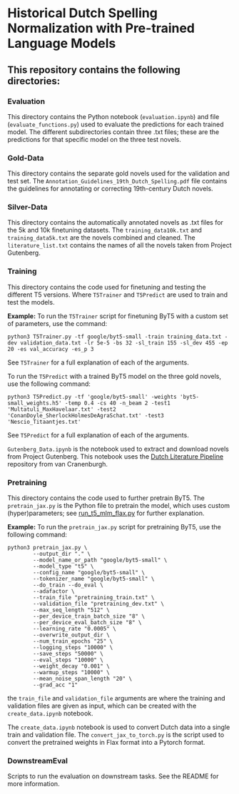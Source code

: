 # Historical Dutch Spelling Normalization with Pre-trained Language Models

## This repository contains the following directories:

### Evaluation

This directory contains the Python notebook (`evaluation.ipynb`) and file (`evaluate_functions.py`) used to evaluate the predictions for each trained model. 
The different subdirectories contain three .txt files; these are the predictions for that specific model on the three test novels.

### Gold-Data

This directory contains the separate gold novels used for the validation and test set.
The `Annotation_Guidelines_19th_Dutch_Spelling.pdf` file contains the guidelines for annotating or correcting 19th-century Dutch novels.

### Silver-Data

This directory contains the automatically annotated novels as .txt files for the 5k and 10k finetuning datasets.
The `training_data10k.txt` and `training_data5k.txt` are the novels combined and cleaned.
The `literature_list.txt` contains the names of all the novels taken from Project Gutenberg.

### Training

This directory contains the code used for finetuning and testing the different T5 versions. 
Where `T5Trainer` and `T5Predict` are used to train and test the models.

__Example:__
To run the `T5Trainer` script for finetuning ByT5 with a custom set of parameters, use the command:
```
python3 T5Trainer.py -tf google/byt5-small -train training_data.txt -dev validation_data.txt -lr 5e-5 -bs 32 -sl_train 155 -sl_dev 455 -ep 20 -es val_accuracy -es_p 3
```
See `T5Trainer` for a full explanation of each of the arguments.

To run the `T5Predict` with a trained ByT5 model on the three gold novels, use the following command:
```
python3 T5Predict.py -tf 'google/byt5-small' -weights 'byt5-small_weights.h5' -temp 0.4 -cs 40 -n_beam 2 -test1 'Multatuli_MaxHavelaar.txt' -test2 'ConanDoyle_SherlockHolmesDeAgraSchat.txt' -test3 'Nescio_Titaantjes.txt'
```
See `T5Predict` for a full explanation of each of the arguments.

`Gutenberg_Data.ipynb` is the notebook used to extract and download novels from Project Gutenberg.
This notebook uses the [Dutch Literature Pipeline](https://github.com/andreasvc/dutchlitpreproc) repository from van Cranenburgh.  

### Pretraining

This directory contains the code used to further pretrain ByT5.
The `pretrain_jax.py` is the Python file to pretrain the model, which uses custom (hyper)parameters; see [run_t5_mlm_flax.py](https://github.com/huggingface/transformers/blob/main/examples/flax/language-modeling/run_t5_mlm_flax.py) for further explanation.

__Example:__
To run the `pretrain_jax.py` script for pretraining ByT5, use the following command:
```
python3 pretrain_jax.py \
        --output_dir "." \
        --model_name_or_path "google/byt5-small" \
        --model_type "t5" \
        --config_name "google/byt5-small" \
        --tokenizer_name "google/byt5-small" \
        --do_train --do_eval \
        --adafactor \
        --train_file "pretraining_train.txt" \
        --validation_file "pretraining_dev.txt" \
        --max_seq_length "512" \
        --per_device_train_batch_size "8" \
        --per_device_eval_batch_size "8" \
        --learning_rate "0.0005" \
        --overwrite_output_dir \
        --num_train_epochs "25" \
        --logging_steps "10000" \
        --save_steps "50000" \
        --eval_steps "10000" \
        --weight_decay "0.001" \
        --warmup_steps "10000" \
        --mean_noise_span_length "20" \
        --grad_acc "1"
```

the `train_file` and `validation_file` arguments are where the training and validation files are given as input, which can be created with the `create_data.ipynb` notebook.

The `create_data.ipynb` notebook is used to convert Dutch data into a single train and validation file.
The `convert_jax_to_torch.py` is the script used to convert the pretrained weights in Flax format into a Pytorch format.

### DownstreamEval

Scripts to run the evaluation on downstream tasks. See the README for more information.

